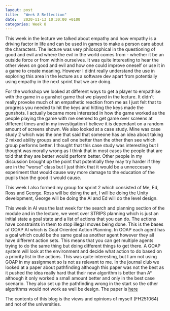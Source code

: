 ```yaml
---
layout: post
title:  "Week 8 Reflection"
date:   2020-11-13 10:30:00 +0100
categories: Week 8
---
```


This week in the lecture we talked about empathy and how empathy is a driving factor in life and can be used in games to make a person care about the characters. The lecture was very philosophical in the questioning of good and evil and where the evil in the world comes from - whether it be an outside force or from within ourselves. It was quite interesting to hear the other views on good and evil and how one could improve oneself or use it in a game to create meaning. However I didnt really understand the use in exploring this area in the lecture as a software dev apart from potentially using empathy in the next sprint that we are doing.

For the workshop we looked at different ways to get a player to empathise with the game in a gunshot game that we played in the lecture. It didn't really provoke much of an empathetic reaction from me as I just felt that to progress you needed to hit the keys and hitting the keys made the gunshots. I actually became more interested in how the game worked as the people playing the game with me seemed to get game over screens at different times and in my investigation I believe it is dependant on a random amount of screens shown. We also looked at a case study. Mine was case study 2 which was the one that said that someone has an idea about taking 2 mixed ability groups and call one better than the other then see which group performs better. I thought that this case study was interesting but I thought was morally wrong as I think that in most cases the people that are told that they are better would perform better. Other people in my discussion brought up the point that potentially they may try harder if they are in the "worse" class but I just think that it would be a unneccesary experiment that would cause way more damage to the education of the pupils than the good it would cause.

This week I also formed my group for sprint 2 which consisted of Me, Ed, Ross and George. Ross will be doing the art, I will be doing the Unity development, George will be doing the AI and Ed will do the level design.

This week in AI was the last week for the search and planning section of the module and in the lecture, we went over STRIPS planning which is just an initial state a goal state and a list of actions that you can do. The actions have constraints in them to stop illegal moves being done. This is the bases of GOAP AI which is Goal Oriented Action Planning. In GOAP each agent has a goal which could be the same goal as another agent however they all have different action sets. This means that you can get multiple agents trying to do the same thing but doing different things to get there. A GOAP system will look at the environment and decide what action to do based on a priority list in the actions. This was quite interesting, but I am not using GOAP in my assignment so is not as relevant to me. In the journal club we looked at a paper about pathfinding although this paper was not the best as it pushed the idea really hard that their new algorithm is better than A* although it only worked a small amount better and only in the best case scenario. They also set up the pathfinding wrong in the start so the other algorithms would not work as well be design. The paper is <a href=" https://ojs.aaai.org//index.php/AIIDE/article/view/5228/5084">here</a> 

The contents of this blog is the views and opinions of myself (FH251064) and not of the universities.

